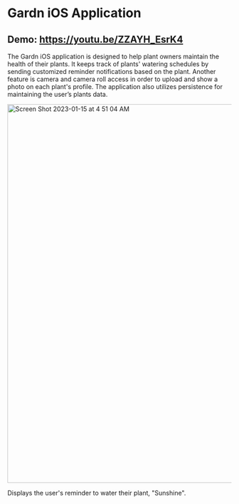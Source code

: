 # Gardn iOS Application
## Demo: https://youtu.be/ZZAYH_EsrK4
The Gardn iOS application is designed to help plant owners maintain the health of their plants. It keeps track of plants' watering schedules by sending customized reminder notifications based on the plant. Another feature is camera and camera roll access in order to upload and show a photo on each plant's profile. The application also utilizes persistence for maintaining the user’s plants data.

<img width="851" alt="Screen Shot 2023-01-15 at 4 51 04 AM" src="https://user-images.githubusercontent.com/71235972/212534148-66c3e899-b941-4907-be49-fefaf3a98b29.png">

Displays the user's reminder to water their plant, "Sunshine".
